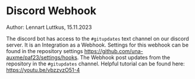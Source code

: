 # Discord Webhook

Author: Lennart Luttkus, 15.11.2023

The discord bot has access to the `#gitupdates` text channel on our discord server.
It is an Integration as a Webhook.
Settings for this webhook can be found in the repository settings <https://github.com/una-auxme/paf23/settings/hooks>.
The Webhook post updates from the repository in the `#gitupdates` channel.
Helpful tutorial can be found here: <https://youtu.be/vbzzvzO51-4>
